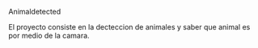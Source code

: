 Animaldetected

El proyecto consiste en la decteccion de animales y saber que animal es por medio de la camara.
